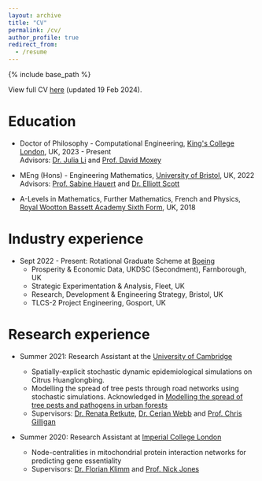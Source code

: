```yaml
---
layout: archive
title: "CV"
permalink: /cv/
author_profile: true
redirect_from:
  - /resume
---
```


{% include base_path %}

View full CV [here](http://vedang-joshi.github.io/files/Vedang_Joshi_CV.pdf) (updated 19 Feb 2024).

Education
======
* Doctor of Philosophy - Computational Engineering, [King's College London](https://www.kcl.ac.uk/), UK, 2023 - Present  
Advisors: [Dr. Julia Li](https://www.kcl.ac.uk/people/juan-li) and [Prof. David Moxey](https://davidmoxey.uk/)

* MEng (Hons) - Engineering Mathematics, [University of Bristol](https://www.bristol.ac.uk/), UK, 2022  
  Advisors: [Prof. Sabine Hauert](https://hauertlab.com/sabine-hauert/) and [Dr. Elliott Scott](https://www.linkedin.com/in/elliott-scott-338742ab/)
  
* A-Levels in Mathematics, Further Mathematics, French and Physics, [Royal Wootton Bassett Academy Sixth Form](https://www.rwba.org.uk/sixthform/), UK, 2018

Industry experience
======
* Sept 2022 - Present: Rotational Graduate Scheme at [Boeing](https://www.boeing.co.uk)
  * Prosperity & Economic Data, UKDSC (Secondment), Farnborough, UK 
  * Strategic Experimentation & Analysis, Fleet, UK 
  * Research, Development & Engineering Strategy, Bristol, UK 
  * TLCS-2 Project Engineering, Gosport, UK 

Research experience
======
* Summer 2021: Research Assistant at the [University of Cambridge](https://www.cam.ac.uk)
  * Spatially-explicit stochastic dynamic epidemiological simulations on Citrus Huanglongbing.
  * Modelling the spread of tree pests through road networks using stochastic simulations. Acknowledged in [Modelling the spread of tree pests and pathogens in urban forests](https://www.sciencedirect.com/science/article/pii/S1618866723002078)
  * Supervisors: [Dr. Renata Retkute](https://www.plantsci.cam.ac.uk/directory/retkute-renata), [Dr. Cerian Webb](https://www.plantsci.cam.ac.uk/directory/cerian-webb) and [Prof. Chris Gilligan](https://www.plantsci.cam.ac.uk/directory/gilligan-chris)

* Summer 2020: Research Assistant at [Imperial College London](https://www.imperial.ac.uk)
  * Node-centralities in mitochondrial protein interaction networks for predicting gene essentiality
  * Supervisors: [Dr. Florian Klimm](https://floklimm.github.io) and [Prof. Nick Jones](https://www.imperial.ac.uk/people/nick.jones)


